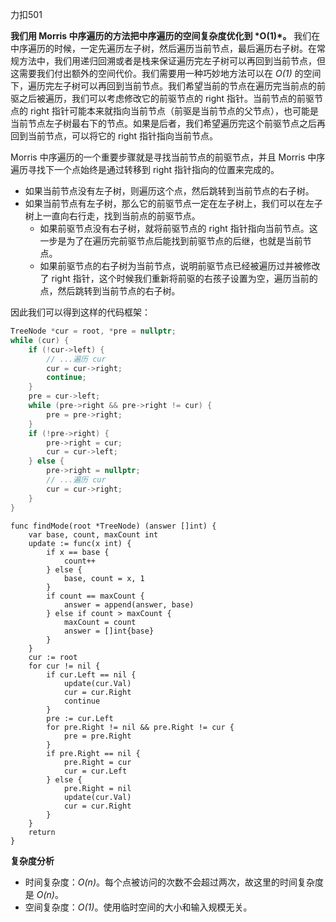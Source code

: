 力扣501

**我们用 Morris 中序遍历的方法把中序遍历的空间复杂度优化到 \*O(1)\*。** 我们在中序遍历的时候，一定先遍历左子树，然后遍历当前节点，最后遍历右子树。在常规方法中，我们用递归回溯或者是栈来保证遍历完左子树可以再回到当前节点，但这需要我们付出额外的空间代价。我们需要用一种巧妙地方法可以在 *O(1)* 的空间下，遍历完左子树可以再回到当前节点。我们希望当前的节点在遍历完当前点的前驱之后被遍历，我们可以考虑修改它的前驱节点的 right 指针。当前节点的前驱节点的 right  指针可能本来就指向当前节点（前驱是当前节点的父节点），也可能是当前节点左子树最右下的节点。如果是后者，我们希望遍历完这个前驱节点之后再回到当前节点，可以将它的 right 指针指向当前节点。

Morris 中序遍历的一个重要步骤就是寻找当前节点的前驱节点，并且 Morris 中序遍历寻找下一个点始终是通过转移到 right  指针指向的位置来完成的。

- 如果当前节点没有左子树，则遍历这个点，然后跳转到当前节点的右子树。
- 如果当前节点有左子树，那么它的前驱节点一定在左子树上，我们可以在左子树上一直向右行走，找到当前点的前驱节点。
  - 如果前驱节点没有右子树，就将前驱节点的 right 指针指向当前节点。这一步是为了在遍历完前驱节点后能找到前驱节点的后继，也就是当前节点。
  - 如果前驱节点的右子树为当前节点，说明前驱节点已经被遍历过并被修改了 right  指针，这个时候我们重新将前驱的右孩子设置为空，遍历当前的点，然后跳转到当前节点的右子树。

因此我们可以得到这样的代码框架：

```cpp
TreeNode *cur = root, *pre = nullptr;
while (cur) {
    if (!cur->left) {
        // ...遍历 cur
        cur = cur->right;
        continue;
    }
    pre = cur->left;
    while (pre->right && pre->right != cur) {
        pre = pre->right;
    }
    if (!pre->right) {
        pre->right = cur;
        cur = cur->left;
    } else {
        pre->right = nullptr;
        // ...遍历 cur
        cur = cur->right;
    }
}
```

```Golang
func findMode(root *TreeNode) (answer []int) {
    var base, count, maxCount int
    update := func(x int) {
        if x == base {
            count++
        } else {
            base, count = x, 1
        }
        if count == maxCount {
            answer = append(answer, base)
        } else if count > maxCount {
            maxCount = count
            answer = []int{base}
        }
    }
    cur := root
    for cur != nil {
        if cur.Left == nil {
            update(cur.Val)
            cur = cur.Right
            continue
        }
        pre := cur.Left
        for pre.Right != nil && pre.Right != cur {
            pre = pre.Right
        }
        if pre.Right == nil {
            pre.Right = cur
            cur = cur.Left
        } else {
            pre.Right = nil
            update(cur.Val)
            cur = cur.Right
        }
    }
    return
}
```

**复杂度分析**

- 时间复杂度：*O(n)*。每个点被访问的次数不会超过两次，故这里的时间复杂度是 *O(n)*。
- 空间复杂度：*O(1)*。使用临时空间的大小和输入规模无关。